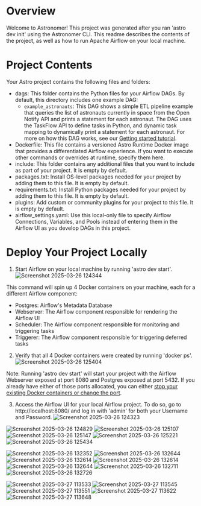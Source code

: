 Overview
========

Welcome to Astronomer! This project was generated after you ran 'astro dev init' using the Astronomer CLI. This readme describes the contents of the project, as well as how to run Apache Airflow on your local machine.

Project Contents
================

Your Astro project contains the following files and folders:

- dags: This folder contains the Python files for your Airflow DAGs. By default, this directory includes one example DAG:
    - `example_astronauts`: This DAG shows a simple ETL pipeline example that queries the list of astronauts currently in space from the Open Notify API and prints a statement for each astronaut. The DAG uses the TaskFlow API to define tasks in Python, and dynamic task mapping to dynamically print a statement for each astronaut. For more on how this DAG works, see our [Getting started tutorial](https://www.astronomer.io/docs/learn/get-started-with-airflow).
- Dockerfile: This file contains a versioned Astro Runtime Docker image that provides a differentiated Airflow experience. If you want to execute other commands or overrides at runtime, specify them here.
- include: This folder contains any additional files that you want to include as part of your project. It is empty by default.
- packages.txt: Install OS-level packages needed for your project by adding them to this file. It is empty by default.
- requirements.txt: Install Python packages needed for your project by adding them to this file. It is empty by default.
- plugins: Add custom or community plugins for your project to this file. It is empty by default.
- airflow_settings.yaml: Use this local-only file to specify Airflow Connections, Variables, and Pools instead of entering them in the Airflow UI as you develop DAGs in this project.

Deploy Your Project Locally
===========================

1. Start Airflow on your local machine by running 'astro dev start'.
![Screenshot 2025-03-26 124344](https://github.com/user-attachments/assets/109e554c-d9ab-45f2-afe8-327b63c3f0d4)

This command will spin up 4 Docker containers on your machine, each for a different Airflow component:

- Postgres: Airflow's Metadata Database
- Webserver: The Airflow component responsible for rendering the Airflow UI
- Scheduler: The Airflow component responsible for monitoring and triggering tasks
- Triggerer: The Airflow component responsible for triggering deferred tasks

2. Verify that all 4 Docker containers were created by running 'docker ps'.
![Screenshot 2025-03-26 125404](https://github.com/user-attachments/assets/8b4249e0-f0dc-40f1-aed6-5f5b0331f2ff)

Note: Running 'astro dev start' will start your project with the Airflow Webserver exposed at port 8080 and Postgres exposed at port 5432. If you already have either of those ports allocated, you can either [stop your existing Docker containers or change the port](https://www.astronomer.io/docs/astro/cli/troubleshoot-locally#ports-are-not-available-for-my-local-airflow-webserver).

3. Access the Airflow UI for your local Airflow project. To do so, go to http://localhost:8080/ and log in with 'admin' for both your Username and Password.
![Screenshot 2025-03-26 124323](https://github.com/user-attachments/assets/a2464d2e-b826-4c03-8565-3b89092e65ac)


![Screenshot 2025-03-26 124829](https://github.com/user-attachments/assets/e2fd63ba-1e50-42b0-ac68-149452d6bb2c)
![Screenshot 2025-03-26 125107](https://github.com/user-attachments/assets/53f9fdf7-ffdf-4998-be6a-4920510c40e5)
![Screenshot 2025-03-26 125147](https://github.com/user-attachments/assets/ebbc1056-649f-470a-ab81-d41d3928ae7f)
![Screenshot 2025-03-26 125221](https://github.com/user-attachments/assets/eb7138ef-57b8-456b-bf32-bc19b57f0b54)
![Screenshot 2025-03-26 125434](https://github.com/user-attachments/assets/e13c7d75-97e2-46d9-b4df-ea4351d6d0d8)


![Screenshot 2025-03-26 132352](https://github.com/user-attachments/assets/f829b959-1a87-4cc4-b459-77433c4962cc)
![Screenshot 2025-03-26 132644](https://github.com/user-attachments/assets/a1ed6879-d90a-4cd7-b897-69bef299d803)
![Screenshot 2025-03-26 132614](https://github.com/user-attachments/assets/cdec04cf-6e92-4702-9f1e-d500a7bae98d)
![Screenshot 2025-03-26 132614](https://github.com/user-attachments/assets/5797465f-1d1d-44d9-9e3a-bbdaccc18700)
![Screenshot 2025-03-26 132644](https://github.com/user-attachments/assets/39eaa845-7b87-4a96-affa-bcc8882bbb3b)
![Screenshot 2025-03-26 132711](https://github.com/user-attachments/assets/b770fe1e-9183-4295-88ef-03fd9dad092d)
![Screenshot 2025-03-26 132726](https://github.com/user-attachments/assets/522aad55-ad77-41b2-a875-b9dbb155a213)

![Screenshot 2025-03-27 113533](https://github.com/user-attachments/assets/c7971511-9ba9-4553-963d-7c8d7186ef93)
![Screenshot 2025-03-27 113545](https://github.com/user-attachments/assets/11fbaf62-6d86-4b92-9d15-c56cc82e117b)
![Screenshot 2025-03-27 113551](https://github.com/user-attachments/assets/1b2e32b0-488d-475b-90ec-182d5038548b)
![Screenshot 2025-03-27 113622](https://github.com/user-attachments/assets/5c0b8603-f29c-4ea0-a45d-e13695a5f4ff)
![Screenshot 2025-03-27 113648](https://github.com/user-attachments/assets/c3fadf39-9024-4bec-89be-fb2f03016161)

